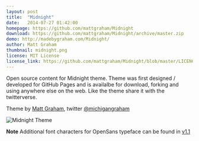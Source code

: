 ```yaml
---
layout: post
title:  "Midnight"
date:   2014-07-27 01:42:00
homepage: https://github.com/mattgraham/Midnight
download: https://github.com/mattgraham/Midnight/archive/master.zip
demo: http://madebygraham.com/Midnight/
author: Matt Graham
thumbnail: midnight.png
license: MIT License
license_link: https://github.com/mattgraham/Midnight/blob/master/LICENCE
---
```


Open source content for Midnight theme. Theme was first designed / developed for GitHub Pages and is availalbe for download, forking and using anywhere else on the web. Like the theme share it with the twitterverse.

Theme by [Matt Graham](http://madebygraham.com), twitter [@michigangraham](http://twitter.com/#!/michigangraham)

![Midnight Theme](http://f.cl.ly/items/2G0Q031t2K3h0F2i3V1E/Screen%20Shot%202012-12-25%20at%208.38.55%20AM.png)

**Note** Additional font characters for OpenSans typeface can be found in [v1.1](https://github.com/mattgraham/Midnight/archive/v1.1.zip)

<script type="text/javascript">
  var _gauges = _gauges || [];
  (function() {
    var t   = document.createElement('script');
    t.type  = 'text/javascript';
    t.async = true;
    t.id    = 'gauges-tracker';
    t.setAttribute('data-site-id', '53d548978bfdf75475003e3a');
    t.src = '//secure.gaug.es/track.js';
    var s = document.getElementsByTagName('script')[0];
    s.parentNode.insertBefore(t, s);
  })();
</script>
